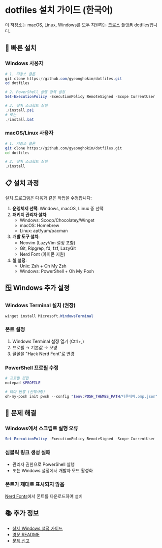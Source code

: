 # dotfiles 설치 가이드 (한국어)

이 저장소는 macOS, Linux, Windows를 모두 지원하는 크로스 플랫폼 dotfiles입니다.

## 🚀 빠른 설치

### Windows 사용자

```powershell
# 1. 저장소 클론
git clone https://github.com/gyeonghokim/dotfiles.git
cd dotfiles

# 2. PowerShell 실행 정책 설정
Set-ExecutionPolicy -ExecutionPolicy RemoteSigned -Scope CurrentUser

# 3. 설치 스크립트 실행
./install.ps1
# 또는
./install.bat
```

### macOS/Linux 사용자

```bash
# 1. 저장소 클론
git clone https://github.com/gyeonghokim/dotfiles.git
cd dotfiles

# 2. 설치 스크립트 실행
./install
```

## 📋 설치 과정

설치 프로그램은 다음과 같은 작업을 수행합니다:

1. **운영체제 선택**: Windows, macOS, Linux 중 선택
2. **패키지 관리자 설치**: 
   - Windows: Scoop/Chocolatey/Winget
   - macOS: Homebrew
   - Linux: apt/yum/pacman
3. **개발 도구 설치**:
   - Neovim (LazyVim 설정 포함)
   - Git, Ripgrep, fd, fzf, LazyGit
   - Nerd Font (아이콘 지원)
4. **셸 설정**:
   - Unix: Zsh + Oh My Zsh
   - Windows: PowerShell + Oh My Posh

## 🪟 Windows 추가 설정

### Windows Terminal 설치 (권장)
```powershell
winget install Microsoft.WindowsTerminal
```

### 폰트 설정
1. Windows Terminal 설정 열기 (Ctrl+,)
2. 프로필 → 기본값 → 모양
3. 글꼴을 "Hack Nerd Font"로 변경

### PowerShell 프로필 수정
```powershell
# 프로필 편집
notepad $PROFILE

# 테마 변경 (선택사항)
oh-my-posh init pwsh --config "$env:POSH_THEMES_PATH/다른테마.omp.json"
```

## 🔧 문제 해결

### Windows에서 스크립트 실행 오류
```powershell
Set-ExecutionPolicy -ExecutionPolicy RemoteSigned -Scope CurrentUser
```

### 심볼릭 링크 생성 실패
- 관리자 권한으로 PowerShell 실행
- 또는 Windows 설정에서 개발자 모드 활성화

### 폰트가 제대로 표시되지 않음
[Nerd Fonts](https://www.nerdfonts.com/)에서 폰트를 다운로드하여 설치

## 📚 추가 정보

- [상세 Windows 설정 가이드](WINDOWS.md)
- [영문 README](README.md)
- [문제 신고](https://github.com/gyeonghokim/dotfiles/issues)
